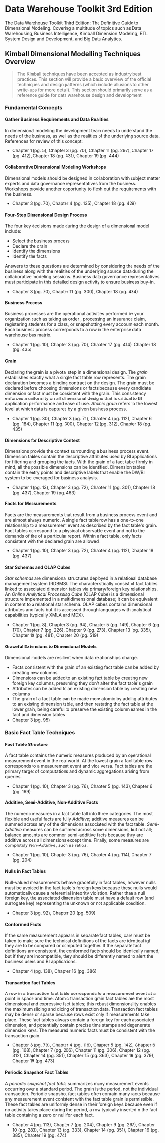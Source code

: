 # Data Warehouse Toolkit 3rd Edition 
The Data Warehouse Toolkit Third Edition: The Definitive Guide to Dimensional Modeling. Covering a multitude of topics such as Data Warehousing, Business Intelligence, Kimball Dimension Modeling, ETL System Design and Development, and Big Data Analytics. 

## Kimball Dimensional Modelling Techniques Overview
> The Kimball techniques have been accepted as industry best practices. This section will provide a basic overview of the official techniques and design patterns (which include allusions to other write-ups for more detail). This section should primarily serve as a reference guide for data warehouse design and development 

### Fundamental Concepts 

#### Gather Business Requirements and Data Realities 
In dimensional modeling the development team needs to understand the needs of the business, as well as the realities of the underlying source data. References for review of this concept: 
* Chapter 1 (pg. 5), Chapter 3 (pg. 70), Chapter 11 (pg. 297), Chapter 17 (pg. 412), Chapter 18 (pg. 431), Chapter 19 (pg. 444)

#### Collaborative Dimensional Modeling Workshops 
Dimensional models should be designed in collaboration with subject matter experts and data governance representatives from the business. Workshops provide another opportunity to flesh out the requirements with the business. 
* Chapter 3 (pg. 70), Chapter 4 (pg. 135), Chapter 18 (pg. 429)

#### Four-Step Dimensional Design Process 
The four key decisions made during the design of a dimensional model include: 
* Select the business process 
* Declare the grain 
* Identify the dimensions 
* Identify the facts 

Answers to these questions are determined by considering the needs of the business along with the realities of the underlying source data during the collaborative modeling sessions. Business data governance representatives must participate in this detailed design activity to ensure business buy-in. 
* Chapter 3 (pg. 70), Chapter 11 (pg. 300), Chapter 18 (pg. 434)

#### Business Process 
Business processes are the operational activities performed by your organization such as taking an order , processing an insurance claim, registering students for a class, or snapshotting every account each month. Each business process corresponds to a row in the enterprise data warehouse bus matrix. 
* Chapter 1 (pg. 10), Chapter 3 (pg. 70), Chapter 17 (pg. 414), Chapter 18 (pg. 435)

#### Grain 
Declaring the grain is a pivotal step in a dimensional design. The _grain_ establishes exactly what a single fact table row represents. The grain declaration becomes a binding contract on the design. The grain must be declared before choosing dimensions or facts because every candidate dimension or fact must be consistent with the grain. This consistency enforces a uniformity on all dimensional designs that is critical to BI application performance and ease of use. _Atomic grain_ refers to the lowest level at which data is captures by a given business process. 
* Chapter 1 (pg. 30), Chapter 3 (pg. 71), Chapter 4 (pg. 112), Chapter 6 (pg. 184), Chapter 11 (pg. 300), Chapter 12 (pg. 312), Chapter 18 (pg. 435)

#### Dimensions for Descriptive Context 
Dimensions provide the context surrounding a business process event. Dimension tables contain the descriptive attributes used by BI applications for filtering and grouping the facts. With the grain of a fact table firmly in mind, all the possible dimensions can be identified. Dimension tables contain the entry points and descriptive labels that enable the DW/BI system to be leveraged for business analysis. 
* Chapter 1 (pg. 13), Chapter 3 (pg. 72), Chapter 11 (pg. 301), Chapter 18 (pg. 437), Chapter 19 (pg. 463)

#### Facts for Measurements 
Facts are the measurements that result from a business process event and are almost always numeric. A single fact table row has a one-to-one relationship to a measurement event as described by the fact table's grain. Fact tables correspond to a physical observable event and not to the demands of the of a particular report. Within a fact table, only facts consistent with the declared grain are allowed. 
* Chapter 1 (pg. 10), Chapter 3 (pg. 72), Chapter 4 (pg. 112), Chapter 18 (pg. 437)

#### Star Schemas and OLAP Cubes 
_Star schemas_ are dimensional structures deployed in a relational database management system (RDBMS). The characteristically consist of fact tables linked to associated dimension tables via primary/foreign key relationships. An _Online Analytical Processing Cube_ (OLAP Cube) is a dimensional structure implemented in a multidimensional database; it can be equivalent in content to a relational star schema. OLAP cubes contains dimensional attributes and facts but it is accessed through languages with analytical capabilities (typically XMLA and MDX). 
* Chapter 1 (pg. 8), Chapter 3 (pg. 94), Chapter 5 (pg. 149), Chapter 6 (pg. 170), Chapter 7 (pg. 226), Chapter 9 (pg. 273), Chapter 13 (pg. 335), Chapter 19 (pg. 481), Chapter 20 (pg. 519)

#### Graceful Extensions to Dimensional Models 
Dimensional models are resilient when data relationships change. 
* Facts consistent with the grain of an existing fact table can be added by creating new columns
* Dimensions can be added to an existing fact table by creating new foreign key columns, presuming they don't alter the fact table's grain
* Attributes can be added to an existing dimension table by creating new columns 
* The grain of a fact table can be made more atomic by adding attributes to an existing dimension table, and then restating the fact table at the lower grain, being careful to preserve the existing column names in the fact and dimension tables 
* Chapter 3 (pg. 95)

### Basic Fact Table Techniques 

#### Fact Table Structure
A fact table contains the numeric measures produced by an operational measurement event in the real world. At the lowest grain a fact table row corresponds to a measurement event and vice versa. Fact tables are the primary target of computations and dynamic aggregations arising from queries. 
* Chapter 1 (pg. 10), Chapter 3 (pg. 76), Chapter 5 (pg. 143), Chapter 6 (pg. 169)

#### Additive, Semi-Additive, Non-Additive Facts 
The numeric measures in a fact table fall into three categories. The most flexible and useful facts are fully _Additive_; additive measures can be summed across any of the dimensions associated with the fact table. _Semi-Additive_ measures can be summed across some dimensions, but not all; balance amounts are common semi-additive facts because they are additive across all dimensions except time. Finally, some measures are completely _Non-Additive_, such as ratios. 
* Chapter 1 (pg. 10), Chapter 3 (pg. 76), Chapter 4 (pg. 114), Chapter 7 (pg. 204)

#### Nulls in Fact Tables 
Null-valued measurements behave gracefully in fact tables, however nulls must be avoided in the fact table's foreign keys because these nulls would automatically cause a referential integrity violation. Rather than a null foreign key, the associated dimension table must have a default row (and surrogate key) representing the unknown or not applicable condition. 
* Chapter 3 (pg. 92), Chapter 20 (pg. 509)

#### Conformed Facts 
If the same measurement appears in separate fact tables, care must be taken to make sure the technical definitions of the facts are identical igf they are to be compared or computed together. If the separate fact definitions are consistent, the conformed facts should be identically named; but if they are incompatible, they should be differently named to alert the business users and BI applications. 
* Chapter 4 (pg. 138), Chapter 16 (pg. 386)

#### Transaction Fact Tables 
A row in a transaction fact table corresponds to a measurement event at a point in space and time. Atomic transaction grain fact tables are the most dimensional and expressive fact tables; this robust dimensionality enables the maximum slicing and dicing of transaction data. Transaction fact tables may be dense or sparse because rows exist only if measurements take place. These fact tables always contain a foreign key for each associated dimension, and potentially contain precise time stamps and degenerate dimension keys. The measured numeric facts must be consistent with the transaction grain. 
* Chapter 3 (pg. 79), Chapter 4 (pg. 116), Chapter 5 (pg. 142), Chapter 6 (pg. 168), Chapter 7 (pg. 206), Chapter 11 (pg. 306), Chapter 12 (pg. 312), Chapter 14 (pg. 351), Chapter 15 (pg. 363), Chapter 16 (pg. 379), Chapter 19 (pg. 473)

#### Periodic Snapshot Fact Tables 
A _periodic snapshot fact table_ summarizes many measurement events occurring over a standard period. The grain is the period, not the individual transaction. Periodic snapshot fact tables often contain many facts because any measurement event conistent with the fact table grain is permissible. These fact tables are uniformly dense in their foreign keys because even if no activity takes place during the period, a row typically inserted n the fact table containing a zero or null for each fact. 
* Chapter 4 (pg. 113), Chapter 7 (pg. 204), Chapter 9 (pg. 267), Chapter 10 (pg. 283), Chapter 13 (pg. 333), Chapter 14 (pg. 351), Chapter 16 (pg. 385), Chapter 19 (pg. 474)

